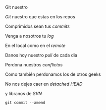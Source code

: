 Git nuestro

*Git* nuestro que estas en los repos

Comprimidos sean tus *commits*

Venga a nosotros tu *log* 

En el local como en el *remote*

Danos hoy nuestro *pull* de cada dia

Perdona nuestros *conflictos*

Como también perdonamos los de otros geeks

No nos dejes caer en *detached HEAD*

y libranos de *SVN* 

`git commit --amend`